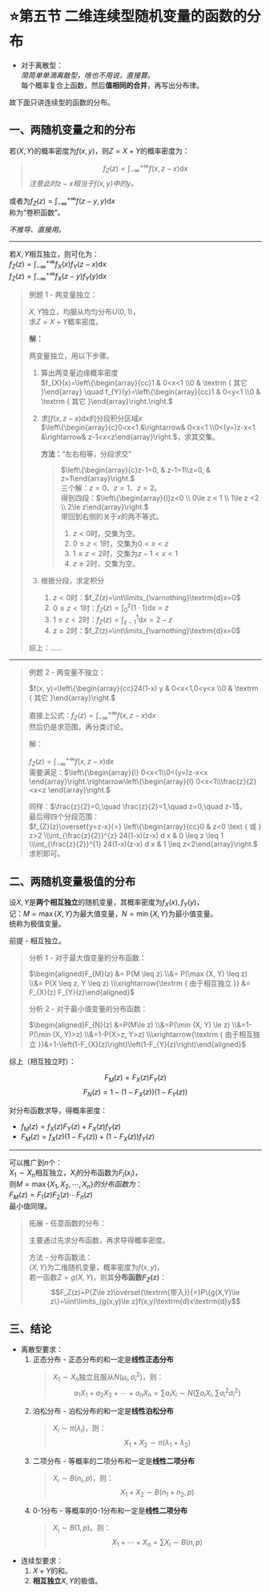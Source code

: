 # ⭐第五节 二维连续型随机变量的函数的分布

* 对于离散型：  
  *简简单单滴离散型，啥也不用说，直接算。*  
  每个概率复合上函数，然后**值相同的合并**，再写出分布律。

故下面只讲连续型的函数的分布。

## 一、两随机变量之和的分布

若$(X,Y)$的概率密度为$f(x,y)$，则$Z=X+Y$的概率密度为：
> $$f_Z(z)=\int_{-\infty}^{+\infty}f(x,z-x)\textrm{d}x$$
*注意此时$z-x$相当于$f(x,y)$中的$y$。*

或者为$f_Z(z)=\int_{-\infty}^{+\infty}f(z-y,y)\textrm{d}x$  
称为“卷积函数”。

*不推导、直接用。*

---

若$X,Y$相互独立，则可化为：  
$f_Z(z)=\int_{-\infty}^{+\infty}f_X(x)f_Y(z-x)\textrm{d}x$  
$f_Z(z)=\int_{-\infty}^{+\infty}f_X(z-y)f_Y(y)\textrm{d}x$

> 例题 1 - 两变量独立：
>
> $X,Y$独立，均服从均匀分布$U(0,1)$，  
> 求$Z=X+Y$概率密度。
>
> **解：**
>
> 两变量独立，用以下步骤。
>
> 1. 算出两变量边缘概率密度  
>    $f_{X}(x)=\left\{\begin{array}{cc}1 & 0<x<1 \\0 & \textrm { 其它 }\end{array} \quad f_{Y}(y)=\left\{\begin{array}{cc}1 & 0<y<1 \\0 & \textrm { 其它 }\end{array}\right.\right.$
> 2. 求$\int f(x,z-x)\textrm{d}x$的分段积分区域$x$  
>    $\left\{\begin{array}{c}0<x<1 &\rightarrow& 0<x<1 \\0<(y=)z-x<1 &\rightarrow& z-1<x<z\end{array}\right.$，求其交集。  
>
>    **方法：**“左右相等，分段求交”
>
>    > $\left\{\begin{array}{c}z-1=0, & z-1=1\\z=0, & z=1\end{array}\right.$  
>    > 三个解：$z=0$、$z=1$、$z=2$。  
>    > 得到四段：$\left\{\begin{array}{l}z<0 \\ 0\le z < 1 \\ 1\le z <2 \\ 2\le z\end{array}\right.$  
>    > 带回到右侧的关于$x$的两不等式。
>    >
>    > 1. $z<0$时，交集为空。
>    > 2. $0\le z<1$时，交集为$0<x<z$
>    > 3. $1\le z<2$时，交集为$z-1<x<1$  
>    > 4. $z\ge2$时，交集为空。
>
> 3. 根据分段，求定积分
>    1. $z<0$时：$f_Z(z)=\int\limits_{\varnothing}\textrm{d}x=0$
>    2. $0\le z<1$时：$f_Z(z)=\int_0^z(1\cdot 1)\textrm{d}x=z$
>    3. $1\le z<2$时：$f_Z(z)=\int_{z-1}^1\textrm{d}x=2-z$
>    4. $z\ge2$时：$f_Z(z)=\int\limits_{\varnothing}\textrm{d}x=0$
>
> 综上：……

---

> 例题 2 - 两变量不独立：
>
> $f(x, y)=\left\{\begin{array}{cc}24(1-x) y & 0<x<1,0<y<x \\0 & \textrm { 其它 }\end{array}\right.$
>
> 直接上公式：$f_Z(z)=\int_{-\infty}^{+\infty}f(x,z-x)\textrm{d}x$  
> 然后仍是求范围，再分类讨论。
>
> 解：
>
> $f_Z(z)=\int_{-\infty}^{+\infty}f(x,z-x)\textrm{d}x$  
> 需要满足：$\left\{\begin{array}{l} 0<x<1\\0<(y=)z-x<x \end{array}\right.\rightarrow\left\{\begin{array}{l} 0<x<1\\\frac{z}{2}<x<z \end{array}\right.$
>
> 同样：$\frac{z}{2}=0,\quad \frac{z}{2}=1,\quad z=0,\quad z-1$，  
> 最后得四个分段范围：  
> $f_{Z}(z)\overset{y=z-x}{=} \left\{\begin{array}{cc}0 & z<0 \text { 或 } z>2 \\\int_{\frac{z}{2}}^{z} 24(1-x)(z-x) d x & 0 \leq z \leq 1 \\\int_{\frac{z}{2}}^{1} 24(1-x)(z-x) d x & 1 \leq z<2\end{array}\right.$  
> 求积即可。

## 二、两随机变量极值的分布

设$X,Y$是**两个相互独立**的随机变量，其概率密度为$f_X(x),f_Y(y)$，  
记：$M=\max\{X,Y\}$为最大值变量，$N=\min\{X,Y\}$为最小值变量。  
统称为极值变量。

前提 - 相互独立。

> 分析 1 - 对于最大值变量的分布函数：
>
> $\begin{aligned}F_{M}(z) &= P(M \leq z) \\&= P(\max (X, Y) \leq z) \\&= P(X \leq z, Y \leq z) \\\xrightarrow{\textrm { 由于相互独立 }} &= F_{X}(z) F_{Y}(z)\end{aligned}$
>
> 分析 2 - 对于最小值变量的分布函数：
>
> $\begin{aligned}F_{N}(z) &=P(M\le z) \\&=P(\min (X, Y) \le z) \\&=1-P(\min (X, Y)>z) \\&=1-P(X>z, Y>z) \\\xrightarrow{\textrm { 由于相互独立 }}&=1-\left(1-F_{X}(z)\right)\left(1-F_{Y}(z)\right)\end{aligned}$

综上（相互独立时）：

$$F_M(z)=F_X(z)F_Y(z)$$
$$F_N(z)=1-(1-F_X(z))(1-F_Y(z))$$

对分布函数求导，得概率密度：

* $f_M(z)=f_X(z)F_Y(z)+F_X(z)f_Y(z)$  
* $F_M(z)=f_X(z)(1-F_Y(z)) + (1-F_X(z))f_Y(z)$

---

可以推广到$n$个：  
$X_1\sim X_n$相互独立，$X_i$的分布函数为$F_I(x_i)$，  
则$M=\max\{X_1,X_2,\cdots,X_n\}的分布函数为$：  
$F_M(z)=F_1(z)F_2(z)\cdots F_n(z)$  
最小值同理。

> 拓展 - 任意函数的分布：
>
> 主要通过先求分布函数，再求导得概率密度。
>
> 方法 - 分布函数法：  
> $(X,Y)$为二维随机变量，概率密度为$f(x,y)$，  
> 若一函数$Z=g(X,Y)$，则其**分布函数$F_Z(z)$**：
> $$F_Z(z)=P(Z\le z)\overset{\textrm{带入}}{=}P\{g(X,Y)\le z\}=\iint\limits_{g(x,y)\le z}f(x,y)\textrm{d}x\textrm{d}y$$

## 三、结论

* 离散型要求：
  1. 正态分布 - 正态分布的和一定是**线性正态分布**  
     > $X_1\sim X_n$独立且服从$N(\mu_i,\sigma_i^2)$，则：
     > $$a_1X_1+a_2X_2+\cdots+a_nX_n=\sum a_iX_i\sim N(\sum a_iX_i, \sum a_i^2\sigma_i^2)$$
  2. 泊松分布 - 泊松分布的和一定是**线性泊松分布**  
     > $X_i\sim \pi(\lambda_i)$，则：  
     > $$X_1+X_2 \sim \pi(\lambda_1+\lambda_2)$$
  3. 二项分布 - 等概率的二项分布和一定是**线性二项分布**
     > $X_i\sim B(n_i,p)$，则：
     > $$X_1+X_2\sim B(n_1+n_2,p)$$
  4. 0-1分布 - 等概率的0-1分布和一定是**线性二项分布**  
     > $X_i\sim B(1,p)$。则：
     > $$X_1+\cdots+X_n = \sum X_i \sim B(n,p)$$
* 连续型要求：
  1. $X+Y$的和。
  2. **相互独立**$X,Y$的极值。
